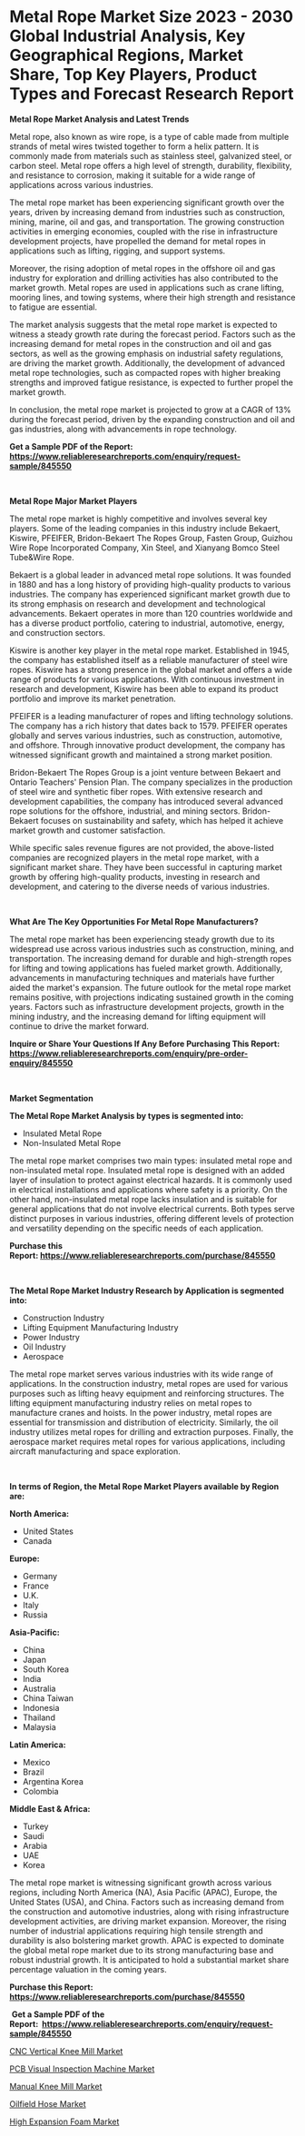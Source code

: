 <p><h1>Metal Rope Market Size 2023 - 2030 Global Industrial Analysis, Key Geographical Regions, Market Share, Top Key Players, Product Types and Forecast Research Report</h1></p><p><strong>Metal Rope Market Analysis and Latest Trends</strong></p>
<p><p>Metal rope, also known as wire rope, is a type of cable made from multiple strands of metal wires twisted together to form a helix pattern. It is commonly made from materials such as stainless steel, galvanized steel, or carbon steel. Metal rope offers a high level of strength, durability, flexibility, and resistance to corrosion, making it suitable for a wide range of applications across various industries.</p><p>The metal rope market has been experiencing significant growth over the years, driven by increasing demand from industries such as construction, mining, marine, oil and gas, and transportation. The growing construction activities in emerging economies, coupled with the rise in infrastructure development projects, have propelled the demand for metal ropes in applications such as lifting, rigging, and support systems.</p><p>Moreover, the rising adoption of metal ropes in the offshore oil and gas industry for exploration and drilling activities has also contributed to the market growth. Metal ropes are used in applications such as crane lifting, mooring lines, and towing systems, where their high strength and resistance to fatigue are essential.</p><p>The market analysis suggests that the metal rope market is expected to witness a steady growth rate during the forecast period. Factors such as the increasing demand for metal ropes in the construction and oil and gas sectors, as well as the growing emphasis on industrial safety regulations, are driving the market growth. Additionally, the development of advanced metal rope technologies, such as compacted ropes with higher breaking strengths and improved fatigue resistance, is expected to further propel the market growth.</p><p>In conclusion, the metal rope market is projected to grow at a CAGR of 13% during the forecast period, driven by the expanding construction and oil and gas industries, along with advancements in rope technology.</p></p>
<p><strong>Get a Sample PDF of the Report:&nbsp; <a href="https://www.reliableresearchreports.com/enquiry/request-sample/845550">https://www.reliableresearchreports.com/enquiry/request-sample/845550</a></strong></p>
<p>&nbsp;</p>
<p><strong>Metal Rope Major Market Players</strong></p>
<p><p>The metal rope market is highly competitive and involves several key players. Some of the leading companies in this industry include Bekaert, Kiswire, PFEIFER, Bridon-Bekaert The Ropes Group, Fasten Group, Guizhou Wire Rope Incorporated Company, Xin Steel, and Xianyang Bomco Steel Tube&Wire Rope. </p><p>Bekaert is a global leader in advanced metal rope solutions. It was founded in 1880 and has a long history of providing high-quality products to various industries. The company has experienced significant market growth due to its strong emphasis on research and development and technological advancements. Bekaert operates in more than 120 countries worldwide and has a diverse product portfolio, catering to industrial, automotive, energy, and construction sectors.</p><p>Kiswire is another key player in the metal rope market. Established in 1945, the company has established itself as a reliable manufacturer of steel wire ropes. Kiswire has a strong presence in the global market and offers a wide range of products for various applications. With continuous investment in research and development, Kiswire has been able to expand its product portfolio and improve its market penetration.</p><p>PFEIFER is a leading manufacturer of ropes and lifting technology solutions. The company has a rich history that dates back to 1579. PFEIFER operates globally and serves various industries, such as construction, automotive, and offshore. Through innovative product development, the company has witnessed significant growth and maintained a strong market position.</p><p>Bridon-Bekaert The Ropes Group is a joint venture between Bekaert and Ontario Teachers' Pension Plan. The company specializes in the production of steel wire and synthetic fiber ropes. With extensive research and development capabilities, the company has introduced several advanced rope solutions for the offshore, industrial, and mining sectors. Bridon-Bekaert focuses on sustainability and safety, which has helped it achieve market growth and customer satisfaction.</p><p>While specific sales revenue figures are not provided, the above-listed companies are recognized players in the metal rope market, with a significant market share. They have been successful in capturing market growth by offering high-quality products, investing in research and development, and catering to the diverse needs of various industries.</p></p>
<p>&nbsp;</p>
<p><strong>What Are The Key Opportunities For Metal Rope Manufacturers?</strong></p>
<p><p>The metal rope market has been experiencing steady growth due to its widespread use across various industries such as construction, mining, and transportation. The increasing demand for durable and high-strength ropes for lifting and towing applications has fueled market growth. Additionally, advancements in manufacturing techniques and materials have further aided the market's expansion. The future outlook for the metal rope market remains positive, with projections indicating sustained growth in the coming years. Factors such as infrastructure development projects, growth in the mining industry, and the increasing demand for lifting equipment will continue to drive the market forward.</p></p>
<p><strong>Inquire or Share Your Questions If Any Before Purchasing This Report: <a href="https://www.reliableresearchreports.com/enquiry/pre-order-enquiry/845550">https://www.reliableresearchreports.com/enquiry/pre-order-enquiry/845550</a></strong></p>
<p>&nbsp;</p>
<p><strong>Market Segmentation</strong></p>
<p><strong>The Metal Rope Market Analysis by types is segmented into:</strong></p>
<p><ul><li>Insulated Metal Rope</li><li>Non-Insulated Metal Rope</li></ul></p>
<p><p>The metal rope market comprises two main types: insulated metal rope and non-insulated metal rope. Insulated metal rope is designed with an added layer of insulation to protect against electrical hazards. It is commonly used in electrical installations and applications where safety is a priority. On the other hand, non-insulated metal rope lacks insulation and is suitable for general applications that do not involve electrical currents. Both types serve distinct purposes in various industries, offering different levels of protection and versatility depending on the specific needs of each application.</p></p>
<p><strong>Purchase this Report:&nbsp;<a href="https://www.reliableresearchreports.com/purchase/845550">https://www.reliableresearchreports.com/purchase/845550</a></strong></p>
<p>&nbsp;</p>
<p><strong>The Metal Rope Market Industry Research by Application is segmented into:</strong></p>
<p><ul><li>Construction Industry</li><li>Lifting Equipment Manufacturing Industry</li><li>Power Industry</li><li>Oil Industry</li><li>Aerospace</li></ul></p>
<p><p>The metal rope market serves various industries with its wide range of applications. In the construction industry, metal ropes are used for various purposes such as lifting heavy equipment and reinforcing structures. The lifting equipment manufacturing industry relies on metal ropes to manufacture cranes and hoists. In the power industry, metal ropes are essential for transmission and distribution of electricity. Similarly, the oil industry utilizes metal ropes for drilling and extraction purposes. Finally, the aerospace market requires metal ropes for various applications, including aircraft manufacturing and space exploration.</p></p>
<p>&nbsp;</p>
<p><strong>In terms of Region, the Metal Rope Market Players available by Region are:</strong></p>
<p>
    <p> <strong> North America: </strong>
        <ul>
            <li>United States</li>
            <li>Canada</li>
        </ul>
        </p> 
    <p> <strong> Europe: </strong>
        <ul>
            <li>Germany</li>
            <li>France</li>
            <li>U.K.</li>
            <li>Italy</li>
            <li>Russia</li>
        </ul>
        </p> 
    <p> <strong> Asia-Pacific: </strong>
        <ul>
            <li>China</li>
            <li>Japan</li>
            <li>South Korea</li>
            <li>India</li>
            <li>Australia</li>
            <li>China Taiwan</li>
            <li>Indonesia</li>
            <li>Thailand</li>
            <li>Malaysia</li>
        </ul>
        </p> 
    <p> <strong> Latin America: </strong>
        <ul>
            <li>Mexico</li>
            <li>Brazil</li>
            <li>Argentina Korea</li>
            <li>Colombia</li>
        </ul>
        </p> 
    <p> <strong> Middle East & Africa: </strong>
        <ul>
            <li>Turkey</li>
            <li>Saudi</li>
            <li>Arabia</li>
            <li>UAE</li>
            <li>Korea</li>
        </ul>
    </p>
    </p>
<p><p>The metal rope market is witnessing significant growth across various regions, including North America (NA), Asia Pacific (APAC), Europe, the United States (USA), and China. Factors such as increasing demand from the construction and automotive industries, along with rising infrastructure development activities, are driving market expansion. Moreover, the rising number of industrial applications requiring high tensile strength and durability is also bolstering market growth. APAC is expected to dominate the global metal rope market due to its strong manufacturing base and robust industrial growth. It is anticipated to hold a substantial market share percentage valuation in the coming years.</p></p>
<p><strong>Purchase this Report: <a href="https://www.reliableresearchreports.com/purchase/845550">https://www.reliableresearchreports.com/purchase/845550</a></strong></p>
<p>&nbsp;<strong>Get a Sample PDF of the Report:&nbsp;&nbsp;<a href="https://www.reliableresearchreports.com/enquiry/request-sample/845550">https://www.reliableresearchreports.com/enquiry/request-sample/845550</a></strong></p>
<p><strong></strong></p>
<p><p><a href="https://medium.com/@kellielakin_97357/cnc-vertical-knee-mill-market-trends-and-market-analysis-forecasted-for-period-2023-2030-ae41166d2da8">CNC Vertical Knee Mill Market</a></p><p><a href="https://medium.com/@juananienow/decoding-pcb-visual-inspection-machine-market-metrics-market-share-trends-and-growth-patterns-3c09b310c874">PCB Visual Inspection Machine Market</a></p><p><a href="https://medium.com/@irmaabshire/manual-knee-mill-market-the-key-to-successful-business-strategy-forecast-till-2030-7a0e141f5c7c">Manual Knee Mill Market</a></p><p><a href="https://github.com/rahu1503/Market-Research-Report-List-1/blob/main/oilfield-hose-market.md">Oilfield Hose Market</a></p><p><a href="https://github.com/rahu1501/Market-Research-Report-List-1/blob/main/high-expansion-foam-market.md">High Expansion Foam Market</a></p></p>